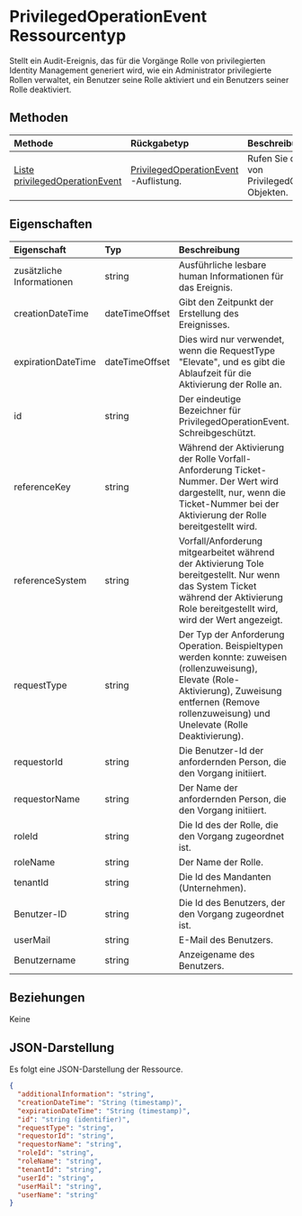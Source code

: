 # <a name="privilegedoperationevent-resource-type"></a>PrivilegedOperationEvent Ressourcentyp

Stellt ein Audit-Ereignis, das für die Vorgänge Rolle von privilegierten Identity Management generiert wird, wie ein Administrator privilegierte Rollen verwaltet, ein Benutzer seine Rolle aktiviert und ein Benutzers seiner Rolle deaktiviert.


## <a name="methods"></a>Methoden

| Methode           | Rückgabetyp    |Beschreibung|
|:---------------|:--------|:----------|
|[Liste privilegedOperationEvent](../api/privilegedoperationevent_list.md) | [PrivilegedOperationEvent](privilegedoperationevent.md) -Auflistung. |Rufen Sie die Auflistung von PrivilegedOperationEvent-Objekten.|

## <a name="properties"></a>Eigenschaften
| Eigenschaft     | Typ   |Beschreibung|
|:---------------|:--------|:----------|
|zusätzliche Informationen|string|Ausführliche lesbare human Informationen für das Ereignis.|
|creationDateTime|dateTimeOffset|Gibt den Zeitpunkt der Erstellung des Ereignisses.|
|expirationDateTime|dateTimeOffset|Dies wird nur verwendet, wenn die RequestType "Elevate", und es gibt die Ablaufzeit für die Aktivierung der Rolle an.|
|id|string|Der eindeutige Bezeichner für PrivilegedOperationEvent. Schreibgeschützt.|
|referenceKey|string|Während der Aktivierung der Rolle Vorfall-Anforderung Ticket-Nummer. Der Wert wird dargestellt, nur, wenn die Ticket-Nummer bei der Aktivierung der Rolle bereitgestellt wird.|
|referenceSystem|string|Vorfall/Anforderung mitgearbeitet während der Aktivierung Tole bereitgestellt. Nur wenn das System Ticket während der Aktivierung Role bereitgestellt wird, wird der Wert angezeigt.|
|requestType|string|Der Typ der Anforderung Operation. Beispieltypen werden konnte: zuweisen (rollenzuweisung), Elevate (Role-Aktivierung), Zuweisung entfernen (Remove rollenzuweisung) und Unelevate (Rolle Deaktivierung).|
|requestorId|string|Die Benutzer-Id der anfordernden Person, die den Vorgang initiiert.|
|requestorName|string|Der Name der anfordernden Person, die den Vorgang initiiert.|
|roleId|string|Die Id des der Rolle, die den Vorgang zugeordnet ist.|
|roleName|string|Der Name der Rolle.|
|tenantId|string|Die Id des Mandanten (Unternehmen).|
|Benutzer-ID|string|Die Id des Benutzers, der den Vorgang zugeordnet ist.|
|userMail|string|E-Mail des Benutzers.|
|Benutzername|string|Anzeigename des Benutzers.|

## <a name="relationships"></a>Beziehungen
Keine


## <a name="json-representation"></a>JSON-Darstellung

Es folgt eine JSON-Darstellung der Ressource.

<!-- {
  "blockType": "resource",
  "optionalProperties": [

  ],
  "@odata.type": "microsoft.graph.privilegedOperationEvent"
}-->

```json
{
  "additionalInformation": "string",
  "creationDateTime": "String (timestamp)",
  "expirationDateTime": "String (timestamp)",
  "id": "string (identifier)",
  "requestType": "string",
  "requestorId": "string",
  "requestorName": "string",
  "roleId": "string",
  "roleName": "string",
  "tenantId": "string",
  "userId": "string",
  "userMail": "string",
  "userName": "string"
}

```

<!-- uuid: 8fcb5dbc-d5aa-4681-8e31-b001d5168d79
2015-10-25 14:57:30 UTC -->
<!-- {
  "type": "#page.annotation",
  "description": "privilegedOperationEvent resource",
  "keywords": "",
  "section": "documentation",
  "tocPath": ""
}-->
